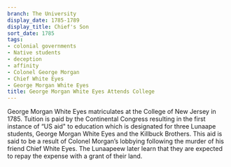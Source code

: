 ```yaml
---
branch: The University
display_date: 1785-1789
display_title: Chief's Son
sort_date: 1785
tags:
- colonial governments
- Native students
- deception
- affinity
- Colonel George Morgan
- Chief White Eyes
- George Morgan White Eyes
title: George Morgan White Eyes Attends College
---
```


George Morgan White Eyes matriculates at the College of New Jersey in 1785. Tuition is paid by the Continental Congress resulting in the first instance of “US aid" to education which is designated for three Lunaape students, George Morgan White Eyes and the Killbuck Brothers. This aid is said to be a result of Colonel Morgan’s lobbying following the murder of his friend Chief White Eyes. The Lunaapeew later learn that they are expected to repay the expense with a grant of their land.
